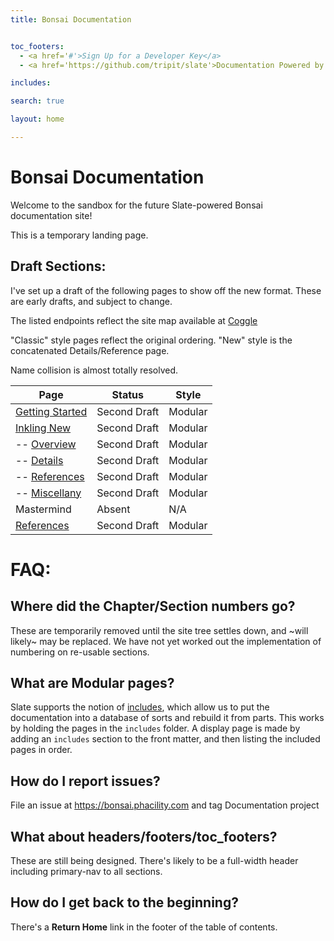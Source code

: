 ```yaml
---
title: Bonsai Documentation


toc_footers:
  - <a href='#'>Sign Up for a Developer Key</a>
  - <a href='https://github.com/tripit/slate'>Documentation Powered by Slate</a>

includes:

search: true

layout: home

---
```


# Bonsai Documentation

Welcome to the sandbox for the future Slate-powered Bonsai documentation site!

<aside class="notice">
This is a temporary landing page.
</aside>

## Draft Sections:

I've set up a draft of the following pages to show off the new format. These are early drafts, and subject to change.

The listed endpoints reflect the site map available at [Coggle](https://coggle.it/diagram/V_RLZO99g4VT4gaT/e87816a3386a4dcf961fcd2df53621233acaf8c1f3c0e2c735189ae0b0d4c90c)

"Classic" style pages reflect the original ordering. "New" style is the concatenated Details/Reference page.

Name collision is almost totally resolved.

| Page     | Status        | Style |
|----------|---------------|-------|
[Getting Started][1] | Second Draft | Modular
[Inkling New][3] | Second Draft | Modular
-- [Overview][11] | Second Draft | Modular
-- [Details][12] | Second Draft | Modular
-- [References][13] | Second Draft | Modular
-- [Miscellany][14] | Second Draft | Modular
Mastermind | Absent | N/A
[References][4] | Second Draft | Modular

# FAQ:

## Where did the **Chapter/Section** numbers go?

These are temporarily removed until the site tree settles down, and ~will likely~ may be replaced. We have not yet worked out the implementation of numbering on re-usable sections.

## What are Modular pages?

Slate supports the notion of [includes][6], which allow us to put the documentation into a database of sorts and rebuild it from parts. This works by holding the pages in the `includes` folder. A display page is made by adding an `includes` section to the front matter, and then listing the included pages in order.

## How do I report issues?

File an issue at https://bonsai.phacility.com and tag Documentation project

## What about headers/footers/toc_footers?

These are still being designed. There's likely to be a full-width header including primary-nav to all sections.

## How do I get back to the beginning?

There's a **Return Home** link in the footer of the table of contents.

[1]: /getting-started.html "Getting Started"
[2]: /inkling_classic.html "Classic Inkling"
[3]: /inkling-guide.html "New Inkling"
[4]: /reference.html "Reference"
[5]: /cli_reference.html "CLI Reference"
[6]: https://github.com/lord/slate/wiki/Using-Includes "Using Includes: Slate Documentation"
[11]: /inkling-guide.html#overview
[12]: /inkling-guide.html#details
[13]: /inkling-guide.html#inkling-reference
[14]: /inkling-guide.html#inkling-miscellany

